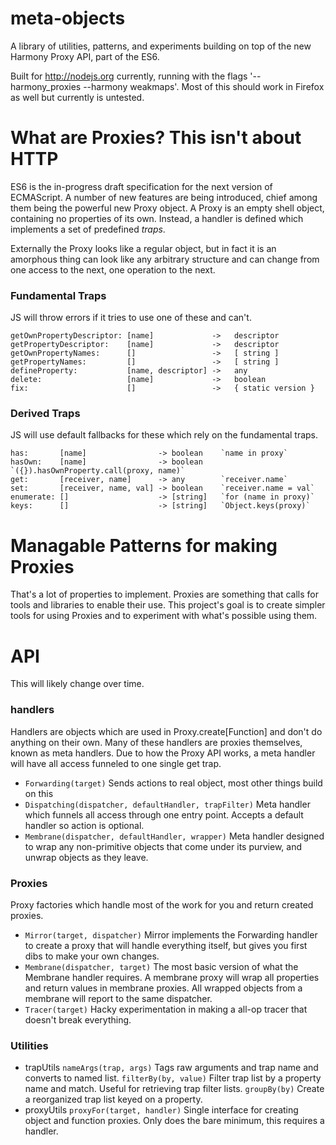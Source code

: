 # meta-objects

A library of utilities, patterns, and experiments building on top of
the new Harmony Proxy API, part of the ES6.

Built for http://nodejs.org currently, running with the flags '--harmony_proxies --harmony weakmaps'. Most of this should work in Firefox as well but currently is untested.

# What are Proxies? This isn't about HTTP

ES6 is the in-progress draft specification for the next version of ECMAScript. A number of new features are being introduced, chief among them being the powerful new Proxy object. A Proxy is an empty shell object, containing no properties of its own. Instead, a handler is defined which implements a set of predefined _traps_.

Externally the Proxy looks like a regular object, but in fact it is an amorphous thing can look like any arbitrary structure and can change from one access to the next, one operation to the next.


### Fundamental Traps

JS will throw errors if it tries to use one of these and can't.

    getOwnPropertyDescriptor: [name]             ->   descriptor
    getPropertyDescriptor:    [name]             ->   descriptor
    getOwnPropertyNames:      []                 ->   [ string ]
    getPropertyNames:         []                 ->   [ string ]
    defineProperty:           [name, descriptor] ->   any
    delete:                   [name]             ->   boolean
    fix:                      []                 ->   { static version }

### Derived Traps

JS will use default fallbacks for these which rely on the fundamental traps.

    has:       [name]                -> boolean    `name in proxy`
    hasOwn:    [name]                -> boolean    `({}).hasOwnProperty.call(proxy, name)`
    get:       [receiver, name]      -> any        `receiver.name`
    set:       [receiver, name, val] -> boolean    `receiver.name = val`
    enumerate: []                    -> [string]   `for (name in proxy)`
    keys:      []                    -> [string]   `Object.keys(proxy)`


# Managable Patterns for making Proxies

That's a lot of properties to implement. Proxies are something that calls for tools and libraries to enable their use. This project's goal is to create simpler tools for using Proxies and to experiment with what's possible using them.



# API

This will likely change over time.

### handlers

Handlers are objects which are used in Proxy.create[Function] and don't do anything on their own. Many of these handlers are proxies themselves, known as meta handlers. Due to how the Proxy API works, a meta handler will have all access funneled to one single get trap.

 * `Forwarding(target)` Sends actions to real object, most other things build on this
 * `Dispatching(dispatcher, defaultHandler, trapFilter)` Meta handler which funnels all access through one entry point. Accepts a default handler so action is optional.
 * `Membrane(dispatcher, defaultHandler, wrapper)` Meta handler designed to wrap any non-primitive objects that come under its purview, and unwrap objects as they leave.

### Proxies

Proxy factories which handle most of the work for you and return created proxies.

 * `Mirror(target, dispatcher)` Mirror implements the Forwarding handler to create a proxy that will handle everything itself, but gives you first dibs to make your own changes.
 * `Membrane(dispatcher, target)` The most basic version of what the Membrane handler requires. A membrane proxy will wrap all properties and return values in membrane proxies. All wrapped objects from a membrane will report to the same dispatcher.
 * `Tracer(target)` Hacky experimentation in making a all-op tracer that doesn't break everything.

### Utilities

 * trapUtils
   `nameArgs(trap, args)` Tags raw arguments and trap name and converts to named list.
   `filterBy(by, value)` Filter trap list by a property name and match. Useful for retrieving trap filter lists.
   `groupBy(by)` Create a reorganized trap list keyed on a property.
 * proxyUtils
   `proxyFor(target, handler)` Single interface for creating object and function proxies. Only does the bare minimum, this requires a handler.